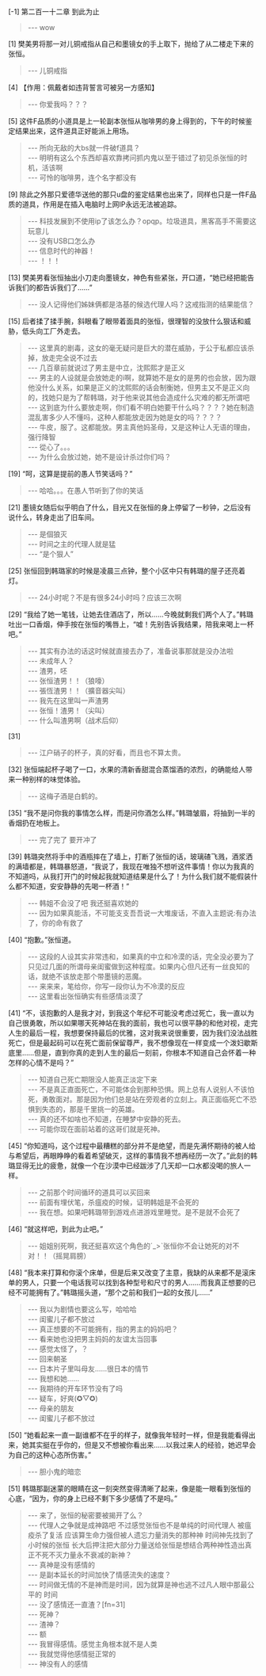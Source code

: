 
[-1] 第二百一十二章 到此为止
>--- wow<br>

[1] 樊美男将那一对儿铜戒指从自己和墨镜女的手上取下，抛给了从二楼走下来的张恒。
>--- 儿铜戒指<br>

[4] 【作用：佩戴者如违背誓言可被另一方感知】
>--- 你爱我吗？？？<br>

[5] 这件F品质的小道具是上一轮副本张恒从咖啡男的身上得到的，下午的时候鉴定结果出来，这件道具正好能派上用场。
>--- 所向无敌的大bs就一件破f道具？<br>
>--- 明明有这么个东西却喜欢靠拷问抓内鬼以至于错过了初见杀张恒的时机，活该啊<br>
>--- 可怜的咖啡男，连个名字都没有<br>

[9] 除此之外那只爱德华送他的那只u盘的鉴定结果也出来了，同样也只是一件F品质的道具，作用是在插入电脑时上网IP永远无法被追踪。
>--- 科技发展到不使用ip了该怎么办？opqp。垃圾道具，黑客高手不需要这玩意儿<br>
>--- 没有USB口怎么办<br>
>--- 信息时代的神器！<br>
>--- ！！！<br>

[13] 樊美男看张恒抽出小刀走向墨镜女，神色有些紧张，开口道，“她已经把能告诉我们的都告诉我们了……”
>--- 没人记得他们姊妹俩都是洛基的候选代理人吗？这戒指测的结果能信？<br>

[15] 后者揉了揉手腕，斜眼看了眼带着面具的张恒，很理智的没放什么狠话和威胁，低头向工厂外走去。
>--- 这里真的剧毒，这女的毫无疑问是巨大的潜在威胁，于公于私都应该杀掉，放走完全说不过去<br>
>--- 几百章前就说过了男主是中立，沈熙熙才是正义<br>
>--- 男主的人设就是会放她走的i啊，就算她不是女的是男的也会放，因为跟他没什么关系，如果是正义的沈熙熙的话会制衡她，但男主又不是正义向的，找她只是为了帮韩璐，对于他来说其他会造成什么灾难的都无所谓吧<br>
>--- 这到底为什么要放走啊，你们看不明白她要干什么吗？？？？她在制造混乱害多少人不懂吗，这种人都能放走因为她是女的吗？？？？<br>
>--- 牛皮，服了。这都能放。男主真他妈圣母，又是这种让人无语的理由，强行降智<br>
>--- 從心了。。。<br>
>--- 为什么会放过她，她不是设计杀过你们吗？<br>

[19] “呵，这算是提前的愚人节笑话吗？”
>--- 哈哈。。。在愚人节听到了你的笑话<br>

[21] 墨镜女随后似乎明白了什么，目光又在张恒的身上停留了一秒钟，之后没有说什么，转身走出了旧车间。
>--- 是個狼灭<br>
>--- 时间之主的代理人就是猛<br>
>--- “是个狠人”<br>

[25] 张恒回到韩璐家的时候是凌晨三点钟，整个小区中只有韩璐的屋子还亮着灯。
>--- 24小时呢？不是有很多24小时吗？应该三次啊<br>

[29] “我给了她一笔钱，让她去住酒店了，所以……今晚就剩我们两个人了。”韩璐吐出一口香烟，伸手按在张恒的嘴唇上，“嘘！先别告诉我结果，陪我来喝上一杯吧。”
>--- 其实有办法的话这时候就直接去办了，准备说事那就是没办法啦<br>
>--- 未成年人？<br>
>--- 渣男，呸<br>
>--- 张恒渣男！！（狼嚎）<br>
>--- 張恆渣男！！（擴音器尖叫）<br>
>--- 我先在这里叫一声渣男<br>
>--- 张恒！渣男！（尖叫）<br>
>--- 什么叫渣男啊（战术后仰）<br>

[31] 
>--- 江户硝子的杯子，真的好看，而且也不算太贵。<br>

[32] 张恒端起杯子喝了一口，水果的清新香甜混合蒸馏酒的浓烈，的确能给人带来一种别样的味觉体验。
>--- 这梅子酒是白鹤的。<br>

[35] “我不是问你我的事情怎么样，而是问你酒怎么样。”韩璐皱眉，将抽到一半的香烟扔在地板上。
>--- 完了完了 要开冲了<br>

[39] 韩璐突然将手中的酒瓶摔在了墙上，打断了张恒的话，玻璃碴飞溅，酒浆洒的满墙都是，韩璐暴怒道，“我说了，我现在唯独不想听这件事情！你以为我真的不知道吗，从我打开门的时候起我就知道结果是什么了！为什么我们就不能假装什么都不知道，安安静静的先喝一杯酒！”
>--- 韩姐不会没了吧 我还挺喜欢她的<br>
>--- 因为如果真能活，不可能支支吾吾说一大堆废话，不直入主题说:有办法了，你的命有救了<br>

[40] “抱歉。”张恒道。
>--- 这段的人设其实非常违和，如果真的中立和冷漠的话，完全没必要为了只见过几面的所谓母亲闺蜜做到这种程度。如果内心但凡还有一丝良知的话，就绝不该放走那个带墨镜的恶魔。<br>
>--- 来来来，笔给你，你写一段你认为不冷漠的反应<br>
>--- 这里看出张恒确实有些感情淡漠了<br>

[41] “不，该抱歉的人是我才对，到我这个年纪不可能没考虑过死亡，我一直以为自己很勇敢，所以如果哪天死神站在我的面前，我也可以很平静的和他对视，走完人生的最后一程，我想要保持最后的优雅，这对我来说很重要，因为我们没法战胜死亡，但是最起码可以在死亡面前保留尊严，我不想像现在一样变成一个泼妇歇斯底里……但是，直到你真的走到人生的最后一刻前，你根本不知道自己会怀着一种怎样的心情不是吗？”
>--- 知道自己死亡期限没人能真正淡定下来<br>
>--- 不是真正直面死亡，不可能体会到那种恐惧。网上总有人说别人不该怕死，勇敢面对。那是因为他们总是站在旁观者的立刻上。真正面临死亡不恐惧到失态的，那是千里挑一的英雄。<br>
>--- 真的还不如啥也不知道，在睡梦中安静的死去。<br>
>--- 可能你现在面前站着的这哥们就是死神。<br>

[45] “你知道吗，这个过程中最糟糕的部分并不是绝望，而是先满怀期待的被人给与希望后，再眼睁睁的看着希望破灭，这样的事情我不想再经历一次了。”此刻的韩璐显得无比的疲惫，就像一个在沙漠中已经跋涉了几天却一口水都没喝的旅人一样。
>--- 之前那个时间循环的道具可以买回来<br>
>--- 前面有埋伏笔，杀瘟疫的时候，证明韩姐是不会死的<br>
>--- 我在想。如果吧韩璐带到游戏点进游戏里睡觉。是不是就不会死了<br>

[46] “就这样吧，到此为止吧。”
>--- 姐姐别死啊，我还挺喜欢这个角色的ˊ_&gt;ˋ张恒你不会让她死的对不对！！（摇晃肩膀）<br>

[48] “我本来打算和你滚个床单，但是后来又改变了主意，我缺的从来都不是滚床单的男人，只要一个电话我可以找到各种型号和尺寸的男人……而我真正想要的已经不可能拥有了。”韩璐摇头道，“那个之前和我们一起的女孩儿……”
>--- 我以为剧情也要这么写，哈哈哈<br>
>--- 闺蜜儿子都不放过<br>
>--- 真正想要的不可能拥有，指的男主的妈妈吧？<br>
>--- 看来她也没把男主妈妈的友谊太当回事<br>
>--- 感觉太怪了，？<br>
>--- 回来朝圣<br>
>--- 日本片子里叫母友……很日本的情节<br>
>--- 我想和她……<br>
>--- 我期待的开车环节没有了吗<br>
>--- 疑车，好爽(✪▽✪)<br>
>--- 母亲的朋友<br>
>--- 闺蜜儿子都不放过<br>

[50] “她看起来一直一副谁都不在乎的样子，就像我年轻时一样，但是我能看得出来，她其实挺在乎你的，但是又不想被你看出来……以我过来人的经验，她迟早会为自己的这种心态所伤害。”
>--- 胆小鬼的暗恋<br>

[51] 韩璐那副迷蒙的眼睛在这一刻突然变得清晰了起来，像是能一眼看到张恒的心底，“因为，你的身上已经不剩下多少感情了不是吗。”
>--- 来了，张恒的秘密要被揭开了么？<br>
>--- 代理人之争就是成神路吧 不过感觉张恒也不是单纯的时间代理人 被瘟疫杀了复活 应该算生命力强但被人遗忘力量消失的那种神 时间神先找到了小时候的张恒 长大后押注把大部分力量送给张恒是想结合两种神性造出真正不死不灭力量永不衰减的新神？<br>
>--- 真神是没有感情的<br>
>--- 是副本延长的时间加快了情感流失的速度？<br>
>--- 时间做无情的不是神而是时间，因为就算是神也逃不过凡人眼中那最公平的  时间<br>
>--- 没了感情还一直渣？[fn=31]<br>
>--- 死神？<br>
>--- 渣神？<br>
>--- 额<br>
>--- 我冒得感情。感觉主角根本就不是人类<br>
>--- 我就觉得他感情挺正常的<br>
>--- 神没有人的感情<br>

